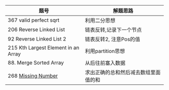 题号           | 解题思路 
------------- | ------------- |
367 valid perfect sqrt  | 利用二分思想
206 Reverse Linked List | 链表反转,记录下一个节点
92 Reverse Linked List 2 | 链表反转2, 注意Pos的值
215 Kth Largest Element in an Array    | 利用partition思想
88. Merge Sorted Array | 从后往前塞入数据
268 [Missing Number](https://leetcode-cn.com/problems/missing-number/description) | 求出正确的总和然后减去数组里面值的和